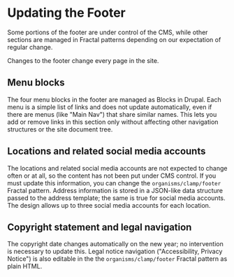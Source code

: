 # Updating the Footer

Some portions of the footer are under control of the CMS, while other sections are managed in Fractal patterns depending on our expectation of regular change.

Changes to the footer change every page in the site.

## Menu blocks

The four menu blocks in the footer are managed as Blocks in Drupal. Each menu is a simple list of links and does not update automatically, even if there are menus (like "Main Nav") that share similar names. This lets you add or remove links in this section only without affecting other navigation structures or the site document tree.

## Locations and related social media accounts

The locations and related social media accounts are not expected to change often or at all, so the content has not been put under CMS control. If you must update this information, you can change the `organisms/clamp/footer` Fractal pattern. Address information is stored in a JSON-like data structure passed to the address template; the same is true for social media accounts. The design allows up to three social media accounts for each location.

## Copyright statement and legal navigation

The copyright date changes automatically on the new year; no intervention is necessary to update this. Legal notice navigation ("Accessibility, Privacy Notice") is also editable in the the `organisms/clamp/footer` Fractal pattern as plain HTML.


